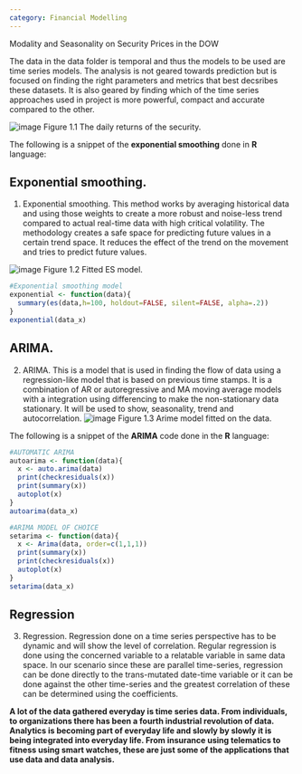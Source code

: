 ```yaml
---
category: Financial Modelling
---
```

Modality and Seasonality on Security Prices in the DOW

The data in the data folder is temporal and thus the models to be used are time series models. The analysis is not geared towards prediction but is focused on finding the right parameters and metrics that best decsribes these datasets. It is also geared by finding which of the time series approaches used in project is more powerful, compact and accurate compared to the other.

![image](https://user-images.githubusercontent.com/47692036/161448320-c6cca985-03b3-4f73-9bdf-7bb12d0ea844.png)
Figure 1.1 The daily returns of the security.


The following is a snippet of the __exponential smoothing__ done in __R__ language:

## Exponential smoothing.
1.	Exponential smoothing. This method works by averaging historical data and using those weights to create a more robust and noise-less trend compared to actual real-time data with high critical volatility. The methodology creates a safe space for predicting future values in a certain trend space. It reduces the effect of the trend on the movement and tries to predict future values.

![image](https://user-images.githubusercontent.com/47692036/161447898-6e00b41d-3827-4d8c-87f7-3526edc83997.png)
Figure 1.2 Fitted ES model.

```r
#Exponential smoothing model
exponential <- function(data){
  summary(es(data,h=100, holdout=FALSE, silent=FALSE, alpha=.2))  
}
exponential(data_x)
```

## ARIMA.
2.	ARIMA. This is a model that is used in finding the flow of data using a regression-like model that is based on previous time stamps. It is a combination of AR or autoregressive and MA moving average models with a integration using differencing to make the non-stationary data stationary. It will be used to show, seasonality, trend and autocorrelation.
![image](https://user-images.githubusercontent.com/47692036/161447913-4d21fa82-7730-48e5-809e-86be642e53f2.png)
Figure 1.3 Arime model fitted on the data.

The following is a snippet of the __ARIMA__ code done in the __R__ language:
```r
#AUTOMATIC ARIMA
autoarima <- function(data){
  x <- auto.arima(data)
  print(checkresiduals(x))
  print(summary(x))
  autoplot(x)
}
autoarima(data_x)

#ARIMA MODEL OF CHOICE
setarima <- function(data){
  x <- Arima(data, order=c(1,1,1))
  print(summary(x))
  print(checkresiduals(x))
  autoplot(x)
}
setarima(data_x)
```

## Regression
3.	Regression. Regression done on a time series perspective has to be dynamic and will show the level of correlation. Regular regression is done using the concerned variable to a relatable variable in same data space. In our scenario since these are parallel time-series, regression can be done directly to the trans-mutated date-time variable or it can be done against the other time-series and the greatest correlation of these can be determined using the coefficients.


**A lot of the data gathered everyday is __time series data__. From individuals, to organizations there has been a fourth industrial revolution of data. Analytics is becoming part of everyday life and slowly by slowly it is being integrated into everyday life. From insurance using telematics to fitness using smart watches, these are just some of the applications that use data and data analysis.**
